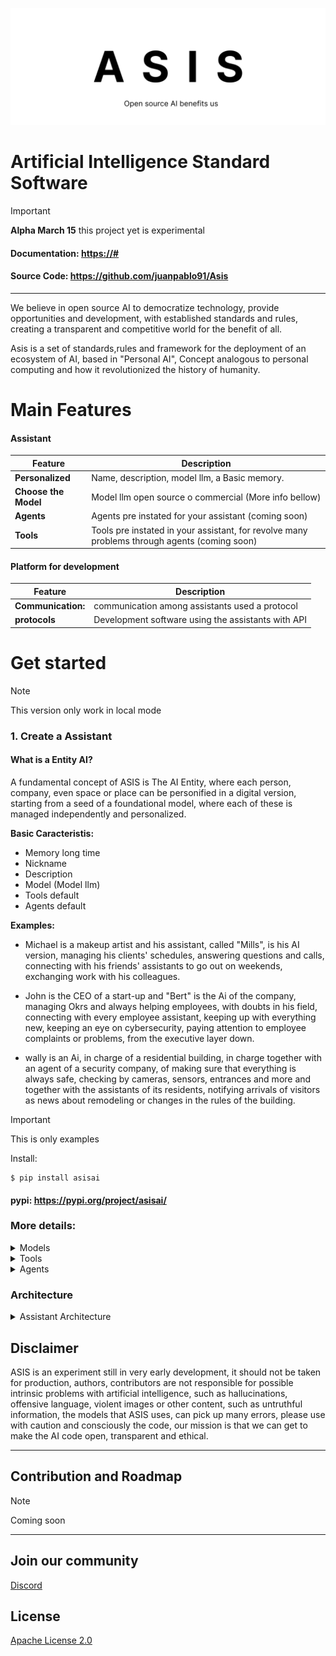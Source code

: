 ![LOGO](/source/logo.png)

# <span align="center"> Artificial Intelligence Standard Software </span>

> [!IMPORTANT]
> **Alpha March 15** this project yet is experimental

#### **Documentation**: <a href="https://asis/#" target="_blank">https://#</a>

#### **Source Code**: <a href="https://github.com/juanpablo91/Asis" target="_blank">https://github.com/juanpablo91/Asis</a>

---

We believe in open source AI to democratize technology, provide opportunities and development,
with established standards and rules, creating a transparent and competitive world for the benefit of all.

Asis is a set of standards,rules and framework for the deployment of an ecosystem of AI, based in "Personal AI", Concept analogous to personal computing and how it revolutionized the history of humanity.

# Main Features

#### Assistant

| Feature              | Description                                                                                  |
| -------------------- | -------------------------------------------------------------------------------------------- |
| **Personalized**     | Name, description, model llm, a Basic memory.                                                |
| **Choose the Model** | Model llm open source o commercial (More info bellow)                                        |
| **Agents**           | Agents pre instated for your assistant (coming soon)                                         |
| **Tools**            | Tools pre instated in your assistant, for revolve many problems through agents (coming soon) |

#### Platform for development

| Feature            | Description                                        |
| ------------------ | -------------------------------------------------- |
| **Communication:** | communication among assistants used a protocol     |
| **protocols**      | Development software using the assistants with API |

# Get started

> [!Note]
> This version only work in local mode

### **1. Create a Assistant**

#### What is a Entity AI?

A fundamental concept of ASIS is The AI ​​​​Entity, where each person, company, even space or place can be personified in a digital version, starting from a seed of a foundational model, where each of these is managed independently and personalized.

**Basic Caracteristis:**

- Memory long time
- Nickname
- Description
- Model (Model llm)
- Tools default
- Agents default

**Examples:**

- Michael is a makeup artist and his assistant, called "Mills", is his AI version, managing his clients' schedules, answering questions and calls, connecting with his friends' assistants to go out on weekends, exchanging work with his colleagues.

- John is the CEO of a start-up and "Bert" is the Ai of the company, managing Okrs and always helping employees, with doubts in his field, connecting with every employee assistant, keeping up with everything new, keeping an eye on cybersecurity, paying attention to employee complaints or problems, from the executive layer down.

- wally is an Ai, in charge of a residential building, in charge together with an agent of a security company, of making sure that everything is always safe, checking by cameras, sensors, entrances and more and together with the assistants of its residents, notifying arrivals of visitors as news about remodeling or changes in the rules of the building.

> [!IMPORTANT]
> This is only examples

Install:

```shell
$ pip install asisai
```

#### **pypi**: <a href="https://pypi.org/project/asisai/" target="_blank">https://pypi.org/project/asisai/</a>

### More details:

<details>
<summary>Models</summary>

#### Open source Models

- gemma-7b
- Mixtral-8x7B-Instruct-v0.1
- falcon-7b

#### Commercials Models

- Open Ai GPT MODELS

</details>

<details>
<summary>Tools</summary>

These are tools by default:

- **Multimedia generator:** Agent specific for generating images and video, and modifying them.

- **chat:** chat with your asistant, .
  > More tools will be added in the future

</details>

<details>
<summary>Agents</summary>
An intelligent agent is an entity capable of perceiving its environment, processing such perceptions, and responding or acting in said environment in a rational manner to achieve objectives.

- **open Stream** open any program, navigate in the web, and create works flows.

- **Voice coder:** Personalize your assistant's voice, convert voices, and more.

> We are interested in applying code from <a href=https://github.com/Significant-Gravitas/AutoGPT target="_blank">AutoGPT</a>, which is an open-source project for creating agents.

</details>

### Architecture

<details>
<summary>Assistant Architecture</summary>

![Assistant Architecture](/source/Frame1.png)

#### Memory

The memory of assistants will be managed by different algorithms for long-term and short-term storage of basic information.

> Images, videos, and more complicated algorithms will be added in the future.

#### Super Agent

The super agent is the main agent. It receives all the information from its environment, handles decisions, and communicates with the main model to solve complex problems in an autonomous and self-improving way.

</details>

## Disclaimer

ASIS is an experiment still in very early development, it should not be taken for production, authors, contributors are not responsible for possible intrinsic problems with artificial intelligence, such as hallucinations, offensive language, violent images or other content, such as untruthful information, the models that ASIS uses, can pick up many errors, please use with caution and consciously the code, our mission is that we can get to make the AI code open, transparent and ethical.

---

## Contribution and Roadmap

> [!Note]
> Coming soon

---

## Join our community

[Discord](https://discord.com/channels/1215909939810144317/1215909991270060043)

## License

[Apache License 2.0](LICENSE)
